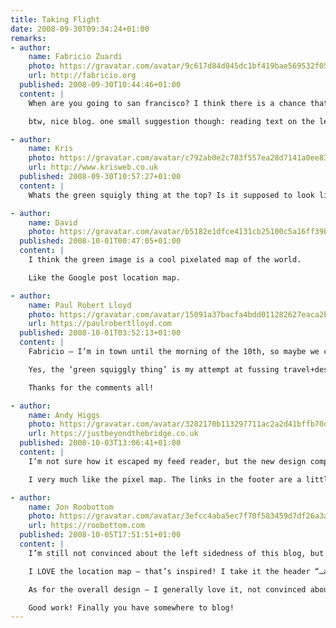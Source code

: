 ```yaml
---
title: Taking Flight
date: 2008-09-30T09:34:24+01:00
remarks:
- author:
    name: Fabricio Zuardi
    photo: https://gravatar.com/avatar/9c617d84d045dc1bf419bae569532f05
    url: http://fabricio.org
  published: 2008-09-30T10:44:46+01:00
  content: |
    When are you going to san francisco? I think there is a chance that I will be around there too (I will be visiting the us from 8 to 31 of october!)

    btw, nice blog. one small suggestion though: reading text on the left side of my maximized firefox screen is a little annoying, please consider some centralized column or a bigger margin :)

- author:
    name: Kris
    photo: https://gravatar.com/avatar/c792ab0e2c783f557ea28d7141a0ee83
    url: http://www.krisweb.co.uk
  published: 2008-09-30T10:57:27+01:00
  content: |
    Whats the green squigly thing at the top? Is it supposed to look like that or is my browser just being a biatch?

- author:
    name: David
    photo: https://gravatar.com/avatar/b5182e1dfce4131cb25100c5a16ff39b
  published: 2008-10-01T00:47:05+01:00
  content: |
    I think the green image is a cool pixelated map of the world.

    Like the Google post location map.

- author:
    name: Paul Robert Lloyd
    photo: https://gravatar.com/avatar/15091a37bacfa4bdd011282627eaca2b
    url: https://paulrobertlloyd.com
  published: 2008-10-01T03:52:13+01:00
  content: |
    Fabricio – I’m in town until the morning of the 10th, so maybe we could catch up on the 9th?

    Yes, the ‘green squiggly thing’ is my attempt at fussing travel+design, in the form of a pixelated map. It was multicoloured originally, and I may still alter the colouring in the future.

    Thanks for the comments all!

- author:
    name: Andy Higgs
    photo: https://gravatar.com/avatar/3282170b113297711ac2a2d41bffb70d
    url: https://justbeyondthebridge.co.uk
  published: 2008-10-03T13:06:41+01:00
  content: |
    I’m not sure how it escaped my feed reader, but the new design completely missed me until I saw it in the ’pack newsletter.

    I very much like the pixel map. The links in the footer are a little strong, but I can cope with that.

- author:
    name: Jon Roobottom
    photo: https://gravatar.com/avatar/3efcc4aba5ec7f70f583459d7df26a3a
    url: https://roobottom.com
  published: 2008-10-05T17:51:51+01:00
  content: |
    I’m still not convinced about the left sidedness of this blog, but as you say it’s a bold move – and one that I may (like a LOT of your stuff) come to appreciate.

    I LOVE the location map – that’s inspired! I take it the header “…and is currently located somewhere near…” takes it’s data from the last post you wrote? Or maybe you use your iPhone to send it GPS data? Either way, nice work.

    As for the overall design – I generally love it, not convinced about the line drawing of the world in the background – but again that could grow on me.

    Good work! Finally you have somewhere to blog!
---
```

